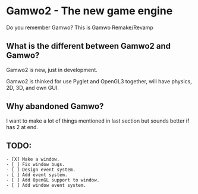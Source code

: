 # Gamwo2 - The new game engine
Do you remember Gamwo? This is Gamwo Remake/Revamp

## What is the different between Gamwo2 and Gamwo?
Gamwo2 is new, just in development.

Gamwo2 is thinked for use Pyglet and OpenGL3 together, will have physics, 2D, 3D, and own GUI.

## Why abandoned Gamwo?
I want to make a lot of things mentioned in last section but sounds better if has 2 at end.

## TODO:
    - [X] Make a window.
    - [ ] Fix window bugs.
    - [ ] Design event system.
    - [ ] Add event system.
    - [ ] Add OpenGL support to window.
    - [ ] Add window event system.